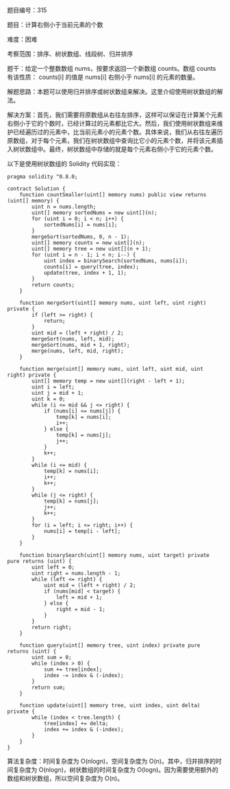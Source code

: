 题目编号：315

题目：计算右侧小于当前元素的个数

难度：困难

考察范围：排序、树状数组、线段树、归并排序

题干：给定一个整数数组 nums，按要求返回一个新数组 counts。数组 counts 有该性质： counts[i] 的值是 nums[i] 右侧小于 nums[i] 的元素的数量。

解题思路：本题可以使用归并排序或树状数组来解决。这里介绍使用树状数组的解法。

解决方案：首先，我们需要将原数组从右往左排序，这样可以保证在计算某个元素右侧小于它的个数时，已经计算过的元素都比它大。然后，我们使用树状数组来维护已经遍历过的元素中，比当前元素小的元素个数。具体来说，我们从右往左遍历原数组，对于每个元素，我们在树状数组中查询比它小的元素个数，并将该元素插入树状数组中。最终，树状数组中存储的就是每个元素右侧小于它的元素个数。

以下是使用树状数组的 Solidity 代码实现：

```solidity
pragma solidity ^0.8.0;

contract Solution {
    function countSmaller(uint[] memory nums) public view returns (uint[] memory) {
        uint n = nums.length;
        uint[] memory sortedNums = new uint[](n);
        for (uint i = 0; i < n; i++) {
            sortedNums[i] = nums[i];
        }
        mergeSort(sortedNums, 0, n - 1);
        uint[] memory counts = new uint[](n);
        uint[] memory tree = new uint[](n + 1);
        for (uint i = n - 1; i < n; i--) {
            uint index = binarySearch(sortedNums, nums[i]);
            counts[i] = query(tree, index);
            update(tree, index + 1, 1);
        }
        return counts;
    }
    
    function mergeSort(uint[] memory nums, uint left, uint right) private {
        if (left >= right) {
            return;
        }
        uint mid = (left + right) / 2;
        mergeSort(nums, left, mid);
        mergeSort(nums, mid + 1, right);
        merge(nums, left, mid, right);
    }
    
    function merge(uint[] memory nums, uint left, uint mid, uint right) private {
        uint[] memory temp = new uint[](right - left + 1);
        uint i = left;
        uint j = mid + 1;
        uint k = 0;
        while (i <= mid && j <= right) {
            if (nums[i] <= nums[j]) {
                temp[k] = nums[i];
                i++;
            } else {
                temp[k] = nums[j];
                j++;
            }
            k++;
        }
        while (i <= mid) {
            temp[k] = nums[i];
            i++;
            k++;
        }
        while (j <= right) {
            temp[k] = nums[j];
            j++;
            k++;
        }
        for (i = left; i <= right; i++) {
            nums[i] = temp[i - left];
        }
    }
    
    function binarySearch(uint[] memory nums, uint target) private pure returns (uint) {
        uint left = 0;
        uint right = nums.length - 1;
        while (left <= right) {
            uint mid = (left + right) / 2;
            if (nums[mid] < target) {
                left = mid + 1;
            } else {
                right = mid - 1;
            }
        }
        return right;
    }
    
    function query(uint[] memory tree, uint index) private pure returns (uint) {
        uint sum = 0;
        while (index > 0) {
            sum += tree[index];
            index -= index & (-index);
        }
        return sum;
    }
    
    function update(uint[] memory tree, uint index, uint delta) private {
        while (index < tree.length) {
            tree[index] += delta;
            index += index & (-index);
        }
    }
}
```

算法复杂度：时间复杂度为 O(nlogn)，空间复杂度为 O(n)。其中，归并排序的时间复杂度为 O(nlogn)，树状数组的时间复杂度为 O(logn)。因为需要使用额外的数组和树状数组，所以空间复杂度为 O(n)。